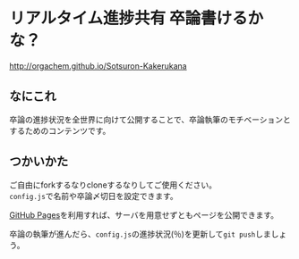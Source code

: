 # リアルタイム進捗共有 卒論書けるかな？

<http://orgachem.github.io/Sotsuron-Kakerukana>

## なにこれ
卒論の進捗状況を全世界に向けて公開することで、卒論執筆のモチベーションとするためのコンテンツです。

## つかいかた
ご自由にforkするなりcloneするなりしてご使用ください。  
`config.js`で名前や卒論〆切日を設定できます。

[GitHub Pages](http://pages.github.com/)を利用すれば、サーバを用意せずともページを公開できます。

卒論の執筆が進んだら、`config.js`の進捗状況(％)を更新して`git push`しましょう。
